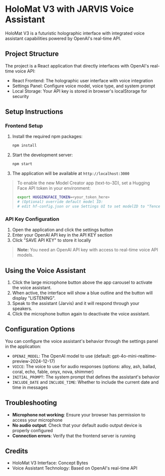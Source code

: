 # HoloMat V3 with JARVIS Voice Assistant

HoloMat V3 is a futuristic holographic interface with integrated voice assistant capabilities powered by OpenAI's real-time API.

## Project Structure

The project is a React application that directly interfaces with OpenAI's real-time voice API:
- React Frontend: The holographic user interface with voice integration
- Settings Panel: Configure voice model, voice type, and system prompt
- Local Storage: Your API key is stored in browser's localStorage for security

## Setup Instructions

### Frontend Setup

1. Install the required npm packages:
   ```bash
   npm install
   ```

2. Start the development server:
   ```bash
   npm start
   ```

3. The application will be available at `http://localhost:3000`

> To enable the new Model Creator app (text-to-3D), set a Hugging Face API token in your environment:
> ```bash
> export HUGGINGFACE_TOKEN=<your_token_here>
> # (Optional) override default model ID:
> # edit hf-config.json or use Settings UI to set modelID to "Tencent/Hunyuan3D-2"
> ```

### API Key Configuration

1. Open the application and click the settings button
2. Enter your OpenAI API key in the API KEY section
3. Click "SAVE API KEY" to store it locally

> **Note:** You need an OpenAI API key with access to real-time voice API models.

## Using the Voice Assistant

1. Click the large microphone button above the app carousel to activate the voice assistant.
2. When active, the interface will show a blue outline and the button will display "LISTENING".
3. Speak to the assistant (Jarvis) and it will respond through your speakers.
4. Click the microphone button again to deactivate the voice assistant.

## Configuration Options

You can configure the voice assistant's behavior through the settings panel in the application:

- `OPENAI_MODEL`: The OpenAI model to use (default: gpt-4o-mini-realtime-preview-2024-12-17)
- `VOICE`: The voice to use for audio responses (options: alloy, ash, ballad, coral, echo, fable, onyx, nova, shimmer)
- `INITIAL_PROMPT`: The system prompt that defines the assistant's behavior
- `INCLUDE_DATE` and `INCLUDE_TIME`: Whether to include the current date and time in messages

## Troubleshooting

- **Microphone not working**: Ensure your browser has permission to access your microphone
- **No audio output**: Check that your default audio output device is properly configured
- **Connection errors**: Verify that the frontend server is running

## Credits

- HoloMat V3 Interface: Concept Bytes
- Voice Assistant Technology: Based on OpenAI's real-time API